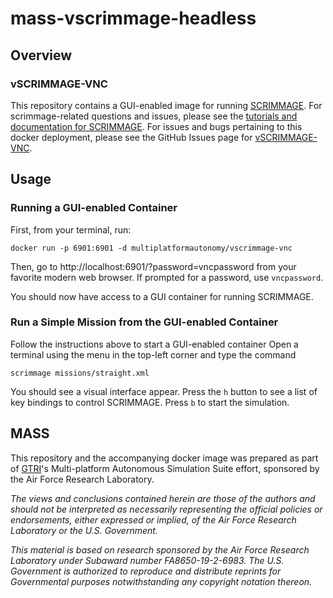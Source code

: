 # mass-vscrimmage-headless

## Overview
### vSCRIMMAGE-VNC
This repository contains a GUI-enabled image for running [SCRIMMAGE](https://github.com/gtri/scrimmage).  For scrimmage-related questions and issues, please see the [tutorials and documentation for SCRIMMAGE](http://scrimmagesim.org).  For issues and bugs pertaining to this docker deployment, please see the GitHub Issues page for [vSCRIMMAGE-VNC](https://github.com/Multiplatform-Autonomy-Simulation-Suite/mass-vscrimmage-vnc).

## Usage
### Running a GUI-enabled Container
First, from your terminal, run:
```
docker run -p 6901:6901 -d multiplatformautonomy/vscrimmage-vnc
```
Then, go to http://localhost:6901/?password=vncpassword from your favorite modern web browser.
If prompted for a password, use `vncpassword`.

You should now have access to a GUI container for running SCRIMMAGE.

### Run a Simple Mission from the GUI-enabled Container
Follow the instructions above to start a GUI-enabled container
Open a terminal using the menu in the top-left corner and type the command
```
scrimmage missions/straight.xml
```

You should see a visual interface appear.  Press the `h` button to see a list of key bindings to control SCRIMMAGE.  Press `b` to start the simulation.

## MASS
This repository and the accompanying docker image was prepared as part of [GTRI](https://gtri.gatech.edu)'s Multi-platform Autonomous Simulation Suite effort, sponsored by the Air Force Research Laboratory.

*The views and conclusions contained herein are those of the authors and should not be interpreted as necessarily representing the official policies or endorsements, either expressed or implied, of the Air Force Research Laboratory or the U.S. Government.*

*This material is based on research sponsored by the Air Force Research Laboratory under Subaward number FA8650-19-2-6983. The U.S. Government is authorized to reproduce and distribute reprints for Governmental purposes notwithstanding any copyright notation thereon.*
